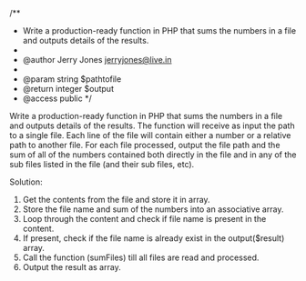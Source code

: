 /\*\*

- Write a production-ready function in PHP that sums the numbers in a file and outputs details of the results.
-
- @author Jerry Jones <jerryjones@live.in>
-
- @param string $pathtofile
- @return integer $output
- @access public
  \*/

Write a production-ready function in PHP that sums the numbers in a file and outputs details of the results. The function will receive as input the path to a single file. Each line of the file will contain either a number or a relative path to another file. For each file processed, output the file path and the sum of all of the numbers contained both directly in the file and in any of the sub files listed in the file (and their sub files, etc).

Solution:

1. Get the contents from the file and store it in array.
2. Store the file name and sum of the numbers into an associative array.
3. Loop through the content and check if file name is present in the content.
4. If present, check if the file name is already exist in the output($result) array.
5. Call the function (sumFiles) till all files are read and processed.
6. Output the result as array.
